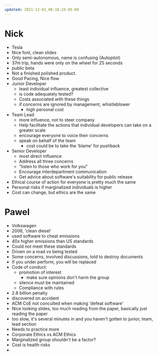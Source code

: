 ```yaml
---
updated: 2021-12-02_08:18:24-05:00
---
```

# Nick
* Tesla
* Nice font, clean slides
* Only semi-autonomous, name is confusing (Autopilot)
* 37m trip, hands were only on the wheel for 25 seconds
* public beta
* Not a finished polished product. 
* Good Pacing, Nice flow
* Junior Developer
	* least individual influence, greatest collective
	* is code adequately tested?
	* Costs associated with these things
	* if concerns are ignored by management, whistleblower
		* high personal cost
* Team Lead
	* more influence, not to steer company
	* Help facilitate the actions that individual developers can take on a greater scale
	* encourage everyone to voice their concerns
	* speak on behalf of the team
		* cost could be to take the 'blame' for pushback
* Senior Developer
	* most direct influence
	* Address all three concerns
	* "listen to those who work for you"
	* Encourage interdepartment communication
	* Get advice about software's suitability for public release
* Ethical course of action for everyone is pretty much the same
* Personal risks if marginalized individuals is higher
* Cost can change, but ethics are the same

# Pawel
* Volkswagen
* 2006, 'clean diesel'
* used software to cheat emissions
* 40x higher emissions than US standards
* Could not meet these standards
* Driven on a road vs being tested
* Some concerns, involved discussions, told to destroy documents
* If you under perform, you will be replaced
* Code of conduct:
	* promotion of interest
		* make sure opinions don't harm the group
	* silence must be maintained
	* Compliance with rules
* 2.8 billion penalty
* discovered on accident
* ACM CoE not conculted when making 'defeat software'
* Nice looking slides, too much reading from the paper, basically just reading the paper
* too slow, it's several minutes in and you haven't gotten to junior, team, lead section
* Needs to practice more
* Corporate Ethics vs ACM Ethics
* Marginalized group shouldn't be a factor?
* Cost is health risks
* 

 